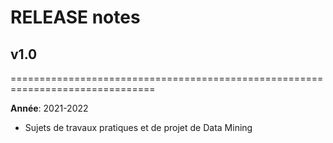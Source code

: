 # RELEASE notes

## v1.0
===============================================================================

**Année**: 2021-2022
* Sujets de travaux pratiques et de projet de Data Mining
